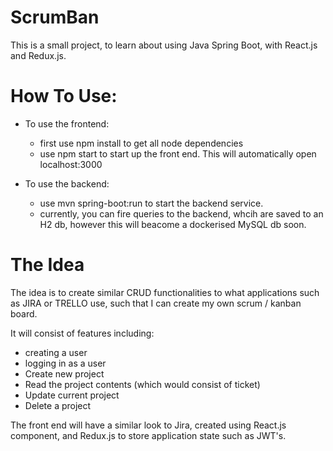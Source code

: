 # ScrumBan

This is a small project, to learn about using Java Spring Boot, with React.js and Redux.js.

# How To Use:

- To use the frontend:
  - first use npm install to get all node dependencies
  - use npm start to start up the front end. This will automatically open localhost:3000
  
- To use the backend:
  - use mvn spring-boot:run to start the backend service. 
  - currently, you can fire queries to the backend, whcih are saved to an H2 db, however this will beacome a dockerised MySQL db soon.

# The Idea

The idea is to create similar CRUD functionalities to what applications such as JIRA or TRELLO use, such that I can create my own scrum / kanban board.

It will consist of features including:

- creating a user
- logging in as a user
- Create new project
- Read the project contents (which would consist of ticket)
- Update current project
- Delete a project

The front end will have a similar look to Jira, created using React.js component, and Redux.js to store application state such as JWT's.
